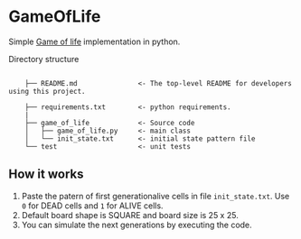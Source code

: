 # GameOfLife
Simple [Game of life](https://en.wikipedia.org/wiki/Conway%27s_Game_of_Life) implementation in python.

Directory structure

```

    ├── README.md               <- The top-level README for developers using this project.

    ├── requirements.txt        <- python requirements.
    |
    ├── game_of_life            <- Source code
    │   ├── game_of_life.py     <- main class
    │   └── init_state.txt      <- initial state pattern file
    └── test                    <- unit tests
```

## How it works

1. Paste the patern of first generationalive cells in file `init_state.txt`. Use `0` for DEAD cells and `1` for ALIVE cells.
2. Default board shape is SQUARE and board size is 25 x 25.
3. You can simulate the next generations by executing the code.

